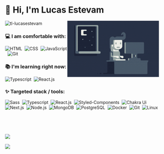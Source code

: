 <h1 align="left">👋 Hi, I'm Lucas Estevam</h1>

<img alt="Night Coding" src="https://raw.githubusercontent.com/tl-lucasestevam/tl-lucasestevam/master/Night-Coding.gif" align="right"/>

<p align="left"> 
  <img src="https://komarev.com/ghpvc/?username=tl-lucasestevam&label=Profile%20views&color=0e75b6&style=flat" alt="tl-lucasestevam" /> 
</p>

### 💻 I am comfortable with:
![HTML](https://img.shields.io/badge/-HTML-05122A?style=flat&logo=HTML5)&nbsp;
![CSS](https://img.shields.io/badge/-CSS-05122A?style=flat&logo=CSS3&logoColor=1572B6)&nbsp;
![JavaScript](https://img.shields.io/badge/-JavaScript-05122A?style=flat&logo=javascript)&nbsp;
![Git](https://img.shields.io/badge/-Git-05122A?style=flat&logo=git)&nbsp;

### 📚 I'm learning right now:
![Typescript](https://img.shields.io/badge/-typescript-05122A?style=flat&logo=typescript)&nbsp;
![React.js](https://img.shields.io/badge/-React.js-05122A?style=flat&logo=react)&nbsp;

### ✨ Targeted stack / tools:
![Sass](https://img.shields.io/badge/-sass-05122A?style=flat&logo=sass)&nbsp;
![Typescript](https://img.shields.io/badge/-typescript-05122A?style=flat&logo=typescript)&nbsp;
![React.js](https://img.shields.io/badge/-React.js-05122A?style=flat&logo=react)&nbsp;
![Styled-Components](https://img.shields.io/badge/-styled%20components-05122A?style=flat&logo=styledcomponents)&nbsp;
![Chakra Ui](https://img.shields.io/badge/-Chakra%20Ui-05122A?style=flat&logo=chakra%20ui)
![Next.js](https://img.shields.io/badge/-Next.js-05122A?style=flat&logo=next.js)&nbsp;
![Node.js](https://img.shields.io/badge/-Node.js-05122A?style=flat&logo=node.js)&nbsp;
![MongoDB](https://img.shields.io/badge/-MongoDB-05122A?style=flat&logo=mongodb)&nbsp;
![PostgreSQL](https://img.shields.io/badge/-PostgreSQL-05122A?style=flat&logo=postgresql)&nbsp;
![Docker](https://img.shields.io/badge/-docker-05122A?style=flat&logo=docker)&nbsp;
![Git](https://img.shields.io/badge/-Git-05122A?style=flat&logo=git)&nbsp;
![Linux](https://img.shields.io/badge/-linux-05122A?style=flat&logo=linux)&nbsp;

<br></br>

<p align="left">
  <a href="https://github.com/tl-lucasestevam">
    <img src="https://github-readme-stats.vercel.app/api/top-langs?username=tl-lucasestevam&show_icons=true&locale=en&layout=compact&theme=dark"/>
  </a>
</p>

<p align="left">
  <a href="https://github.com/tl-lucasestevam">
    <img src="https://github-readme-stats-eight-theta.vercel.app/api?username=tl-lucasestevam&show_icons=true&theme=dark&include_all_commits=true&count_private=true"/>
  </a>
</p>

<!--
<p class="left">
  <a href="https://github.com/tl-lucasestevam">
    <img src="https://github-readme-streak-stats.herokuapp.com?user=tl-lucasestevam&theme=dark&border=FFFFFF&fire=78FE96&background=151515&currStreakLabel=FFFFFF&ring=78FE96" alt="tl-lucasestevam" />
  </a>
</p>
-->
